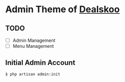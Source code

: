 # Admin Theme of [Dealskoo](https://www.dealskoo.com)

## TODO

- [ ] Admin Management
- [ ] Menu Management

## Initial Admin Account

```bash
$ php artisan admin:init
```
